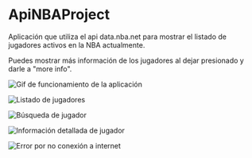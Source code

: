 # ApiNBAProject

Aplicación que utiliza el api data.nba.net para mostrar el listado de jugadores activos en la NBA actualmente.

Puedes mostrar más información de los jugadores al dejar presionado y darle a "more info".

![Gif de funcionamiento de la aplicación](https://github.com/Alann27/ApiNBAProject/blob/master/Screenshots/NbaApi.gif?raw=true)

![Listado de jugadores](https://github.com/Alann27/ApiNBAProject/blob/master/Screenshots/PlayerList.png?raw=true)

![Búsqueda de jugador](https://github.com/Alann27/ApiNBAProject/blob/master/Screenshots/PlayerSearched.png?raw=true)

![Información detallada de jugador](https://github.com/Alann27/ApiNBAProject/blob/master/Screenshots/PlayerInfoDetail.png?raw=true)

![Error por no conexión a internet](https://github.com/Alann27/ApiNBAProject/blob/master/Screenshots/ErrorNoInternet.png?raw=true)
